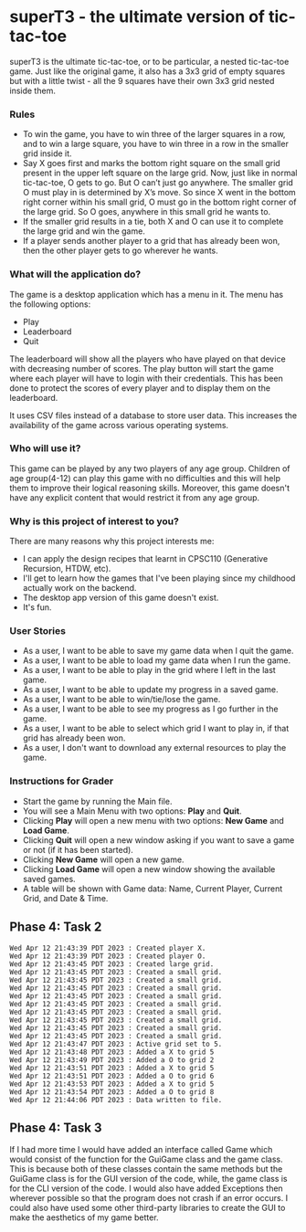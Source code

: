# superT3 - the ultimate version of tic-tac-toe
superT3 is the ultimate tic-tac-toe, or to be particular, a nested tic-tac-toe game. Just like the original game, it also has a 3x3 grid of empty squares but with a little twist - all the 9 squares have their own 3x3 grid nested inside them.

### Rules
- To win the game, you have to win three of the larger squares in a row, and to win a large square, you have to win three in a row in the smaller grid inside it. 
- Say X goes first and marks the bottom right square on the small grid present in the upper left square on the large grid. Now, just like in normal tic-tac-toe, O gets to go. But O can’t just go anywhere. The smaller grid O must play in is determined by X’s move. So since X went in the bottom right corner within his small grid, O must go in the bottom right corner of the large grid. So O goes, anywhere in this small grid he wants to.
- If the smaller grid results in a tie, both X and O can use it to complete the large grid and win the game.
- If a player sends another player to a grid that has already been won, then the other player gets to go wherever he wants.

### What will the application do?
The game is a desktop application which has a menu in it. The menu has the following options:
- Play
- Leaderboard
- Quit

The leaderboard will show all the players who have played on that device with decreasing number of scores. The play button will start the game where each player will have to login with their credentials. This has been done to protect the scores of every player and to display them on the leaderboard.

It uses CSV files instead of a database to store user data. This increases the availability of the game across various operating systems. 

### Who will use it?
This game can be played by any two players of any age group. Children of age group(4-12) can play this game with no difficulties and this will help them to improve their logical reasoning skills. Moreover, this game doesn't have any explicit content that would restrict it from any age group.

### Why is this project of interest to you?
There are many reasons why this project interests me:
- I can apply the design recipes that learnt in CPSC110 (Generative Recursion, HTDW, etc).
- I'll get to learn how the games that I've been playing since my childhood actually work on the backend.
- The desktop app version of this game doesn't exist.
- It's fun.

### User Stories

- As a user, I want to be able to save my game data when I quit the game.
- As a user, I want to be able to load my game data when I run the game.
- As a user, I want to be able to play in the grid where I left in the last game.
- As a user, I want to be able to update my progress in a saved game.
- As a user, I want to be able to win/tie/lose the game.
- As a user, I want to be able to see my progress as I go further in the game.
- As a user, I want to be able to select which grid I want to play in, if that grid has already been won.
- As a user, I don't want to download any external resources to play the game.

### Instructions for Grader

- Start the game by running the Main file.
- You will see a Main Menu with two options: **Play** and **Quit**.
- Clicking **Play** will open a new menu with two options: **New Game** and **Load Game**.
- Clicking **Quit** will open a new window asking if you want to save a game or not (if it has been started).
- Clicking **New Game** will open a new game.
- Clicking **Load Game** will open a new window showing the available saved games.
- A table will be shown with Game data: Name, Current Player, Current Grid, and Date & Time.


## Phase 4: Task 2
```
Wed Apr 12 21:43:39 PDT 2023 : Created player X.
Wed Apr 12 21:43:39 PDT 2023 : Created player O.
Wed Apr 12 21:43:45 PDT 2023 : Created large grid.
Wed Apr 12 21:43:45 PDT 2023 : Created a small grid.
Wed Apr 12 21:43:45 PDT 2023 : Created a small grid.
Wed Apr 12 21:43:45 PDT 2023 : Created a small grid.
Wed Apr 12 21:43:45 PDT 2023 : Created a small grid.
Wed Apr 12 21:43:45 PDT 2023 : Created a small grid.
Wed Apr 12 21:43:45 PDT 2023 : Created a small grid.
Wed Apr 12 21:43:45 PDT 2023 : Created a small grid.
Wed Apr 12 21:43:45 PDT 2023 : Created a small grid.
Wed Apr 12 21:43:45 PDT 2023 : Created a small grid.
Wed Apr 12 21:43:47 PDT 2023 : Active grid set to 5.
Wed Apr 12 21:43:48 PDT 2023 : Added a X to grid 5
Wed Apr 12 21:43:49 PDT 2023 : Added a O to grid 2
Wed Apr 12 21:43:51 PDT 2023 : Added a X to grid 5
Wed Apr 12 21:43:51 PDT 2023 : Added a O to grid 6
Wed Apr 12 21:43:53 PDT 2023 : Added a X to grid 5
Wed Apr 12 21:43:54 PDT 2023 : Added a O to grid 8
Wed Apr 12 21:44:06 PDT 2023 : Data written to file.
```

## Phase 4: Task 3
If I had more time I would have added an interface called Game which would consist of the function for the GuiGame class and the game class. This is because both of these classes contain the same methods but the GuiGame class is for the GUI version of the code, while, the game class is for the CLI version of the code. I would also have added Exceptions then wherever possible so that the program does not crash if an error occurs. I could also have used some other third-party libraries to create the GUI to make the aesthetics of my game better.